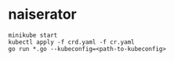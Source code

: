 # naiserator

```
minikube start
kubectl apply -f crd.yaml -f cr.yaml
go run *.go --kubeconfig=<path-to-kubeconfig>
```
